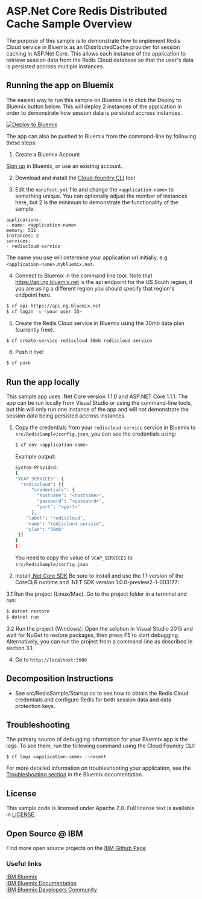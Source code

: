 # ASP.Net Core Redis Distributed Cache Sample Overview

The purpose of this sample is to demonstrate how to implement Redis Cloud service in Bluemix as an IDistributedCache provider for session caching in ASP.Net Core.  This allows each instance of the application to retrieve session data from the Redis Cloud database so that the user's data is persisted accross multiple instances.

## Running the app on Bluemix
The easiest way to run this sample on Bluemix is to click the Deploy to Bluemix button below.  This will deploy 2 instances of the application in order to demonstrate how session data is persisted accross instances.

[![Deploy to Bluemix](https://bluemix.net/deploy/button.png)](https://bluemix.net/deploy)

The app can also be pushed to Bluemix from the command-line by following these steps:
1. Create a Bluemix Account

  [Sign up][sign_up] in Bluemix, or use an existing account.

2. Download and install the [Cloud-foundry CLI][cloud_foundry] tool

3. Edit the `manifest.yml` file and change the `<application-name>` to something unique.  You can optionally adjust the number of instances here, but 2 is the minimum to demonstrate the functionality of the sample.
  ```none
applications:
- name: <application-name>
  memory: 512
  instances: 2
  services:
  - rediscloud-service
  ```
  The name you use will determine your application url initially, e.g. `<application-name>.mybluemix.net`.

4. Connect to Bluemix in the command line tool.  Note that https://api.ng.bluemix.net is the api endpoint for the US South region, if you are using a different region you should specify that region's endpoint here.
  ```sh
  $ cf api https://api.ng.bluemix.net
  $ cf login -u <your user ID>
  ```

5. Create the Redis Cloud service in Bluemix using the 30mb data plan (currently free).
  ```sh
  $ cf create-service rediscloud 30mb rediscloud-service
  ```

6. Push it live!
  ```sh
  $ cf push
  ```


## Run the app locally
This sample app uses .Net Core version 1.1.0 and ASP.NET Core 1.1.1.
The app can be run locally from Visual Studio or using the command-line tools, but this will only run one instance of the app and will not demonstrate the session data being persisted accross instances.

1. Copy the credentials from your `rediscloud-service` service in Bluemix to `src/RedisSample/config.json`, you can see the credentials using:

    ```sh
    $ cf env <application-name>
    ```
    Example output:
    ```sh
    System-Provided:
    {
    "VCAP_SERVICES": {
      "rediscloud": [{
          "credentials": {
            "hostname": "<hostname>",
            "password": "<password>",
            "port": "<port>"
          },
        "label": "rediscloud",
        "name": "rediscloud-service",
        "plan": "30mb"
     }]
    }
    }
    ```

    You need to copy the value of `VCAP_SERVICES` to `src/RedisSample/config.json`.

2. Install [.Net Core SDK](https://www.microsoft.com/net/download/core)
  Be sure to install and use the 1.1 version of the CoreCLR runtime and .NET SDK version 1.0.0-preview2-1-003177:

3.1 Run the project (Linux/Mac). Go to the project folder in a terminal and run:
  ```sh
  $ dotnet restore
  $ dotnet run
  ```

3.2 Run the project (Windows).
  Open the solution in Visual Studio 2015 and wait for NuGet to restore packages, then press F5 to start debugging.  Alternatively, you can run the project from a command-line as described in section 3.1.

4. Go to `http://localhost:5000`

## Decomposition Instructions
* See src/RedisSample/Startup.cs to see how to obtain the Redis Cloud credentials and configure Redis for both session data and data protection keys.

## Troubleshooting

The primary source of debugging information for your Bluemix app is the logs. To see them, run the following command using the Cloud Foundry CLI:

  ```
  $ cf logs <application-name> --recent
  ```
For more detailed information on troubleshooting your application, see the [Troubleshooting section](https://www.ng.bluemix.net/docs/troubleshoot/tr.html) in the Bluemix documentation.

## License

  This sample code is licensed under Apache 2.0. Full license text is available in [LICENSE](LICENSE).

## Open Source @ IBM
  Find more open source projects on the [IBM Github Page](http://ibm.github.io/)

### Useful links
[IBM Bluemix](https://bluemix.net/)  
[IBM  Bluemix Documentation](https://www.ng.bluemix.net/docs/)  
[IBM Bluemix Developers Community](http://developer.ibm.com/bluemix)  

[cloud_foundry]: https://github.com/cloudfoundry/cli
[sign_up]: http://bluemix.net/
